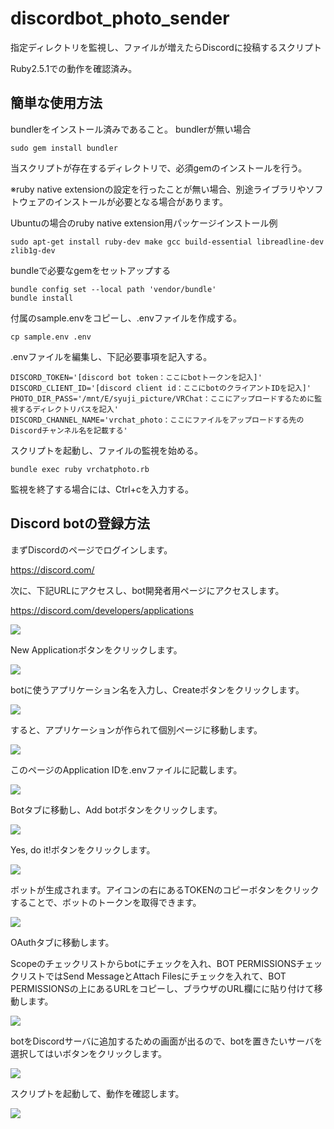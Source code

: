 # discordbot_photo_sender
指定ディレクトリを監視し、ファイルが増えたらDiscordに投稿するスクリプト

Ruby2.5.1での動作を確認済み。

## 簡単な使用方法

bundlerをインストール済みであること。
bundlerが無い場合

    sudo gem install bundler

当スクリプトが存在するディレクトリで、必須gemのインストールを行う。

※ruby native extensionの設定を行ったことが無い場合、別途ライブラリやソフトウェアのインストールが必要となる場合があります。

Ubuntuの場合のruby native extension用パッケージインストール例

    sudo apt-get install ruby-dev make gcc build-essential libreadline-dev zlib1g-dev

bundleで必要なgemをセットアップする

    bundle config set --local path 'vendor/bundle'
    bundle install
  
付属のsample.envをコピーし、.envファイルを作成する。

    cp sample.env .env

.envファイルを編集し、下記必要事項を記入する。

    DISCORD_TOKEN='[discord bot token：ここにbotトークンを記入]'
    DISCORD_CLIENT_ID='[discord client id：ここにbotのクライアントIDを記入]'
    PHOTO_DIR_PASS='/mnt/E/syuji_picture/VRChat：ここにアップロードするために監視するディレクトリパスを記入'
    DISCORD_CHANNEL_NAME='vrchat_photo：ここにファイルをアップロードする先のDiscordチャンネル名を記載する'

スクリプトを起動し、ファイルの監視を始める。

    bundle exec ruby vrchatphoto.rb

監視を終了する場合には、Ctrl+cを入力する。


## Discord botの登録方法

まずDiscordのページでログインします。

<https://discord.com/>

次に、下記URLにアクセスし、bot開発者用ページにアクセスします。


<https://discord.com/developers/applications>


![](image/2021-08-02-00-07-39.png)

New Applicationボタンをクリックします。

![](image/2021-08-02-00-08-29.png)

botに使うアプリケーション名を入力し、Createボタンをクリックします。

![](image/2021-08-02-00-08-52.png)

すると、アプリケーションが作られて個別ページに移動します。

![](image/2021-08-02-00-09-52.png)

このページのApplication IDを.envファイルに記載します。

![](image/2021-08-02-00-10-08.png)

Botタブに移動し、Add botボタンをクリックします。

![](image/2021-08-02-00-10-20.png)

Yes, do it!ボタンをクリックします。

![](image/2021-08-02-00-11-04.png)

ボットが生成されます。アイコンの右にあるTOKENのコピーボタンをクリックすることで、ボットのトークンを取得できます。

![](image/2021-08-02-00-12-57.png)

OAuthタブに移動します。

Scopeのチェックリストからbotにチェックを入れ、BOT PERMISSIONSチェックリストではSend MessageとAttach Filesにチェックを入れて、BOT PERMISSIONSの上にあるURLをコピーし、ブラウザのURL欄にに貼り付けて移動します。

![](image/2021-08-02-00-14-32.png)

botをDiscordサーバに追加するための画面が出るので、botを置きたいサーバを選択してはいボタンをクリックします。

![](image/2021-08-03-16-51-12.png)

スクリプトを起動して、動作を確認します。

![](image/2021-08-02-00-18-06.png)

